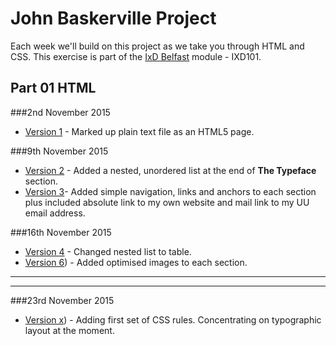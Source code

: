 John Baskerville Project
========================

Each week we'll build on this project as we take you through HTML and CSS. This exercise is part of the [IxD Belfast](http://ixdbelfast.org) module - IXD101.

Part 01 HTML
------------

###2nd November 2015
+ [Version 1](https://oisinmk.github.io/john-baskerville/version1.html) - Marked up plain text file as an HTML5 page.

###9th November 2015
+ [Version 2](https://oisinmk.github.io/john-baskerville/version2.html) - Added a nested, unordered list at the end of **The Typeface** section.
+ [Version 3](https://oisinmk.github.io/john-baskerville/version3.html)- Added simple navigation, links and anchors to each section plus included absolute link to my own website and mail link to my UU email address.

###16th November 2015
+ [Version 4](https://oisinmk.github.io/john-baskerville/version4.html) - Changed nested list to table.
+ [Version 6](https://oisinmk.github.io/john-baskerville/version6.html)) - Added optimised images to each section.

---


-----------

###23rd November 2015
+ [Version x](https://oisinmk.github.io/john-baskerville/versionx.html)) - Adding first set of CSS rules. Concentrating on typographic layout at the moment.


